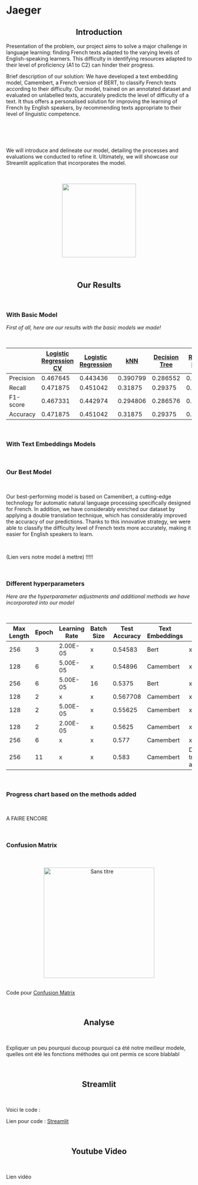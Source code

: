 # Jaeger


<h2 align="center">Introduction</h2>

 
   
Presentation of the problem, our project aims to solve a major challenge in language learning: finding French texts adapted to the varying levels of English-speaking learners. This difficulty in identifying resources adapted to their level of proficiency (A1 to C2) can hinder their progress.

Brief description of our solution: We have developed a text embedding model, Camembert, a French version of BERT, to classify French texts according to their difficulty. Our model, trained on an annotated dataset and evaluated on unlabelled texts, accurately predicts the level of difficulty of a text. It thus offers a personalised solution for improving the learning of French by English speakers, by recommending texts appropriate to their level of linguistic competence.
<br/>
<br/>
<br/>
<br/>
<br/>

We will introduce and delineate our model, detailing the processes and evaluations we conducted to refine it. Ultimately, we will showcase our Streamlit application that incorporates the model.

<br/>

<br/>

<div align="center">
    <img src="https://github.com/Bratuz/Jaeger/assets/119636152/5c973b52-3620-4b95-8d29-86657e92d2da" width="200">
</div>

<br/>
<br/>

<h2 align="center">Our Results</h2>

<br/>

### With Basic Model

*First of all, here are our results with the basic models we made!*

<br/>

|                      | [Logistic Regression CV](https://github.com/Bratuz/Jaeger/blob/main/detecting-french-texts-difficulty-level-2023/Test/LogisticRegressionCV.ipynb) | [Logistic Regression](https://github.com/Bratuz/Jaeger/blob/main/detecting-french-texts-difficulty-level-2023/Test/LogisticRegression.ipynb) | [kNN](https://github.com/Bratuz/Jaeger/blob/main/detecting-french-texts-difficulty-level-2023/Test/KNN.ipynb) | [Decision Tree](https://github.com/Bratuz/Jaeger/blob/main/detecting-french-texts-difficulty-level-2023/Test/Decision_tree.ipynb) | [Random Forest](https://github.com/Bratuz/Jaeger/blob/main/detecting-french-texts-difficulty-level-2023/Test/Random_forest.ipynb) | [SVC](https://github.com/Bratuz/Jaeger/blob/main/detecting-french-texts-difficulty-level-2023/Test/SVC.ipynb) |
|----------------------|------------------------|---------------------|--------|---------------|---------------|--------|
| Precision            | 0.467645               | 0.443436            | 0.390799 | 0.286552     | 0.396609     | 0.450816 |
| Recall               | 0.471875               | 0.451042            | 0.31875  | 0.29375      | 0.391667     | 0.455208 |
| F1-score             | 0.467331               | 0.442974            | 0.294806 | 0.286576     | 0.377691     | 0.450922 |
| Accuracy             | 0.471875               | 0.451042            | 0.31875  | 0.29375      | 0.391667     | 0.455208 |


<br/>

### With Text Embeddings Models

<br/>



### Our Best Model

<br/>


Our best-performing model is based on Camembert, a cutting-edge technology for automatic natural language processing specifically designed for French. In addition, we have considerably enriched our dataset by applying a double translation technique, which has considerably improved the accuracy of our predictions. Thanks to this innovative strategy, we were able to classify the difficulty level of French texts more accurately, making it easier for English speakers to learn.


<br/>

(Lien vers notre model à mettre) !!!!!

<br/>

### Different hyperparameters

*Here are the hyperparameter adjustments and additional methods we have incorporated into our model*

<br/>

| Max Length | Epoch | Learning Rate | Batch Size | Test Accuracy         | Text Embeddings | New Method                   |
|------------|-------|---------------|------------|-----------------------|-----------------|------------------------------|
| 256        | 3     | 2.00E-05      | x          | 0.54583               | Bert            | x                            |
| 128        | 6     | 5.00E-05      | x          | 0.54896               | Camembert       | x                            |
| 256        | 6     | 5.00E-05      | 16         | 0.5375                | Bert            | x                            |
| 128        | 2     | x             | x          | 0.567708              | Camembert       | x                            |
| 128        | 2     | 5.00E-05      | x          | 0.55625               | Camembert       | x                            |
| 128        | 2     | 2.00E-05      | x          | 0.5625                | Camembert       | x                            |
| 256        | 6     | x             | x          | 0.577                 | Camembert       | x                            |
| 256        | 11    | x             | x          | 0.583                 | Camembert       | Double translation added|


<br/>

### Progress chart based on the methods added


<br/>

A FAIRE ENCORE

<br/>

### Confusion Matrix

<br/>
<br/>

<div align="center">
  <img width="300" alt="Sans titre" src="https://github.com/Bratuz/Jaeger/assets/119636152/f9d358b1-374e-40d5-a2ba-1e93be30f85a">
</div>

<br/>

Code pour [Confusion Matrix](https://github.com/Bratuz/Jaeger/blob/main/detecting-french-texts-difficulty-level-2023/Confusion_Matrix.ipynb)


<br/>


<h2 align="center">Analyse</h2>

<br/>

Expliquer un peu pourquoi ducoup pourquoi ca été notre meilleur modele, quelles ont été les fonctions méthodes qui ont permis ce score blablabl

<br/>

<h2 align="center">Streamlit</h2>

<br/>

Voici le code : 

Lien pour code : [Streamlit](https://github.com/Bratuz/Jaeger/blob/main/detecting-french-texts-difficulty-level-2023/StreamlitJaeger.py)

<br/>

<h2 align="center">Youtube Video</h2>

<br/>

Lien vidéo







